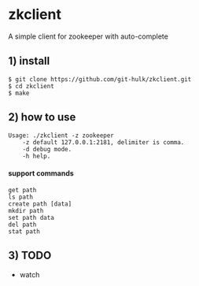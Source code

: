 # zkclient

A simple client for zookeeper with auto-complete

## 1) install

```shell
$ git clone https://github.com/git-hulk/zkclient.git 
$ cd zkclient
$ make
```

## 2) how to use

```
Usage: ./zkclient -z zookeeper
    -z default 127.0.0.1:2181, delimiter is comma.
    -d debug mode.
    -h help.
```

#### support commands 

```
get path
ls path
create path [data]
mkdir path
set path data
del path
stat path
```

## 3) TODO

* watch
